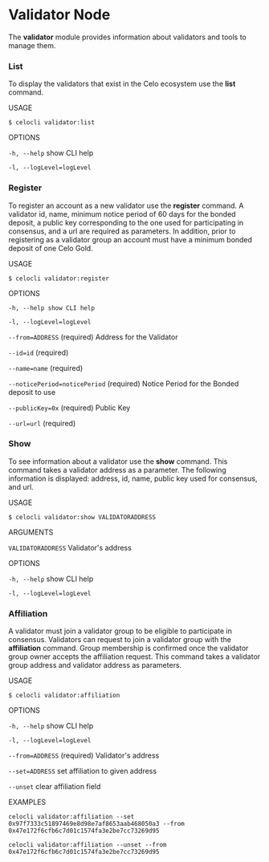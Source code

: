 # Validator Node

The **validator** module provides information about validators and tools to manage them.

### **List**

To display the validators that exist in the Celo ecosystem use the **list** command.

USAGE

`$ celocli validator:list`

OPTIONS

`-h, --help` show CLI help

`-l, --logLevel=logLevel`

### **Register**

To register an account as a new validator use the **register** command. A validator id, name, minimum notice period of 60 days for the bonded deposit, a public key corresponding to the one used for participating in consensus, and a url are required as parameters. In addition, prior to registering as a validator group an account must have a minimum bonded deposit of one Celo Gold.

USAGE

`$ celocli validator:register`

OPTIONS

`-h, --help show CLI help`

`-l, --logLevel=logLevel`

`--from=ADDRESS` \(required\) Address for the Validator

`--id=id` \(required\)

`--name=name` \(required\)

`--noticePeriod=noticePeriod` \(required\) Notice Period for the Bonded deposit to use

`--publicKey=0x` \(required\) Public Key

`--url=url` \(required\)

### **Show**

To see information about a validator use the **show** command. This command takes a validator address as a parameter. The following information is displayed: address, id, name, public key used for consensus, and url.

USAGE

`$ celocli validator:show VALIDATORADDRESS`

ARGUMENTS

`VALIDATORADDRESS` Validator's address

OPTIONS

`-h, --help` show CLI help

`-l, --logLevel=logLevel`

### **Affiliation**

A validator must join a validator group to be eligible to participate in consensus. Validators can request to join a validator group with the **affiliation** command. Group membership is confirmed once the validator group owner accepts the affiliation request. This command takes a validator group address and validator address as parameters.

USAGE

`$ celocli validator:affiliation`

OPTIONS

`-h, --help` show CLI help

`-l, --logLevel=logLevel`

`--from=ADDRESS` \(required\) Validator's address

`--set=ADDRESS` set affiliation to given address

`--unset` clear affiliation field

EXAMPLES

`celocli validator:affiliation --set 0x97f7333c51897469e8d98e7af8653aab468050a3 --from 0x47e172f6cfb6c7d01c1574fa3e2be7cc73269d95`

`celocli validator:affiliation --unset --from 0x47e172f6cfb6c7d01c1574fa3e2be7cc73269d95`
